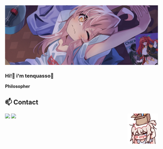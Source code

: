 <div align="center">
</div>

![Preview](./images/bg.webp)

### Hi!👋 i'm tenquasso🎀

**Philosopher** 
## **📫 Contact**
<a href="https://github.com/tenquasso"><img align="right" width="100" src="./images/mahiro_box.png" /></a>

[![](https://img.shields.io/github/followers/tenquasso?label=Followers&style=social)](https://github.com/tenquasso)
[![](https://img.shields.io/badge/Mail-D14836?logo=gmail&logoColor=white)](mailto:a.alfikri9999@gmail.com)
